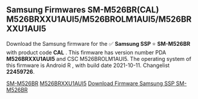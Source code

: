 <h2>Samsung Firmwares SM-M526BR(CAL) M526BRXXU1AUI5/M526BROLM1AUI5/M526BRXXU1AUI5</h2>
Download the Samsung firmware for the ✅ <strong>Samsung SSP </strong> ⭐ <strong>SM-M526BR</strong> with product code <strong>CAL</strong> . This firmware has version number PDA <strong>M526BRXXU1AUI5</strong> and CSC M526BROLM1AUI5. The operating system of this firmware is Android R , with build date 2021-10-11. Changelist <strong>22459726</strong>.


[SM-M526BR](https://samfirm.shop/samsung/model/SM-M526BR)
[M526BRXXU1AUI5](https://samfirm.shop/samsung/pda/M526BRXXU1AUI5)
[Download Firmware Samsung SSP SM-M526BR](https://samfirm.shop/samsung/firmware/476170)
